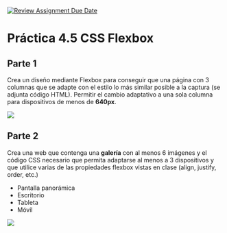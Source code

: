 [![Review Assignment Due Date](https://classroom.github.com/assets/deadline-readme-button-22041afd0340ce965d47ae6ef1cefeee28c7c493a6346c4f15d667ab976d596c.svg)](https://classroom.github.com/a/LIEIIDuy)
# Práctica 4.5 CSS Flexbox 

## Parte 1

Crea un diseño mediante Flexbox para conseguir que una página con 3 columnas que se adapte con el estilo lo más similar posible a la captura (se adjunta código HTML). Permitir el cambio adaptativo a una sola columna para dispositivos de menos de **640px**. 

![](media/flexbox.png)

## Parte 2

Crea una web que contenga una **galería** con al menos 6 imágenes y el código CSS necesario que permita adaptarse al menos a 3 dispositivos y que utilice varias de las propiedades flexbox vistas en clase (align, justify, order, etc.)  

- Pantalla panorámica  
- Escritorio  
- Tableta  
- Móvil  
 
![](media/galeria.png)
